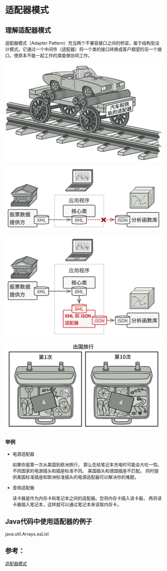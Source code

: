 # 适配器模式

## 理解适配器模式


适配器模式（Adapter Pattern）充当两个不兼容接口之间的桥梁，属于结构型设计模式。它通过一个中间件（适配器）将一个类的接口转换成客户期望的另一个接口，使原本不能一起工作的类能够协同工作。

![img.png](image/img.png)

![img_1.png](/image/img_1.png)

![img_2.png](image/img_2.png)

![img_1.png](img_1.png)

### 举例

* 电源适配器

    如果你是第一次从美国到欧洲旅行， 那么在给笔记本充电时可能会大吃一惊。 
    不同国家的电源插头和插座标准不同。 美国插头和德国插座不匹配。
    同时提供美国标准插座和欧洲标准插头的电源适配器可以解决你的难题。

* 音频适配器

  读卡器是作为内存卡和笔记本之间的适配器。您将内存卡插入读卡器，
  再将读卡器插入笔记本，这样就可以通过笔记本来读取内存卡。

## Java代码中使用适配器的例子
java.util.Arrays.asList


## 参考：
[适配器模式](https://refactoringguru.cn/design-patterns/adapter)

